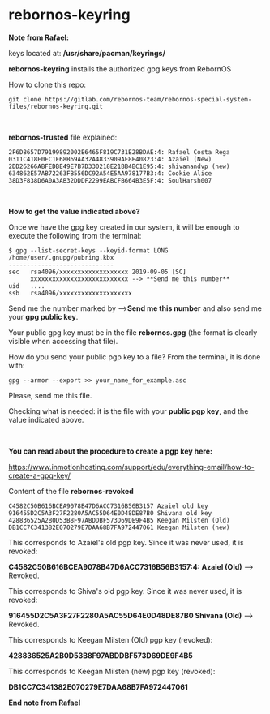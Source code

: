 # rebornos-keyring

**Note from Rafael:**

keys located at: **/usr/share/pacman/keyrings/**

**rebornos-keyring** installs the authorized gpg keys from RebornOS

How to clone this repo:

```
git clone https://gitlab.com/rebornos-team/rebornos-special-system-files/rebornos-keyring.git
```

<br>

**rebornos-trusted** file explained:
```
2F6D8657D79199892002E6465F819C731E28BDAE:4: Rafael Costa Rega
0311C418E0EC1E68B69AA32A4833909AF8E40823:4: Azaiel (New)
2DD26266ABFEDBE49E7B7D330218E21BB4BC1E95:4: shivanandvp (new)
634862E57AB72263FB556DC92A54E5AA978177B3:4: Cookie Alice
38D3F838D6A0A3AB32DDDF2299EABCFB664B3E5F:4: SoulHarsh007
```

<br>

**How to get the value indicated above?**

Once we have the gpg key created in our system, it will be enough to execute the following from the terminal:

```
$ gpg --list-secret-keys --keyid-format LONG
/home/user/.gnupg/pubring.kbx
-----------------------------
sec   rsa4096/xxxxxxxxxxxxxxxxxxx 2019-09-05 [SC]
      xxxxxxxxxxxxxxxxxxxxxxxxxxx --> **Send me this number**
uid   ....
ssb   rsa4096/xxxxxxxxxxxxxxxxxxxx
```


Send me the number marked by -->****Send me this number****  and also send me your **gpg public key**.

Your public gpg key must be in the file **rebornos.gpg** (the format is clearly visible when accessing that file).

How do you send your public pgp key to a file? From the terminal, it is done with:

```
gpg --armor --export >> your_name_for_example.asc
```

Please, send me this file.

Checking what is needed: it is the file with your **public pgp key**, and the value indicated above.


<br>

**You can read about the procedure to create a pgp key here:**

https://www.inmotionhosting.com/support/edu/everything-email/how-to-create-a-gpg-key/


Content of the file **rebornos-revoked**

```
C4582C50B616BCEA9078B47D6ACC7316B56B3157 Azaiel old key
916455D2C5A3F27F2280A5AC55D64E0D48DE87B0 Shivana old key
428836525A2B0D53B8F97ABDDBF573D69DE9F4B5 Keegan Milsten (Old)
DB1CC7C341382E070279E7DAA68B7FA972447061 Keegan Milsten (new)
```

This corresponds to Azaiel's old pgp key. Since it was never used, it is revoked:

**C4582C50B616BCEA9078B47D6ACC7316B56B3157:4: Azaiel (Old)** --> Revoked.


This corresponds to Shiva's old pgp key. Since it was never used, it is revoked:

**916455D2C5A3F27F2280A5AC55D64E0D48DE87B0 Shivana (Old)** --> Revoked.


This corresponds to Keegan Milsten (Old) pgp key (revoked):

**428836525A2B0D53B8F97ABDDBF573D69DE9F4B5**


This corresponds to Keegan Milsten (new) pgp key (revoked):

**DB1CC7C341382E070279E7DAA68B7FA972447061**

**End note from Rafael**
